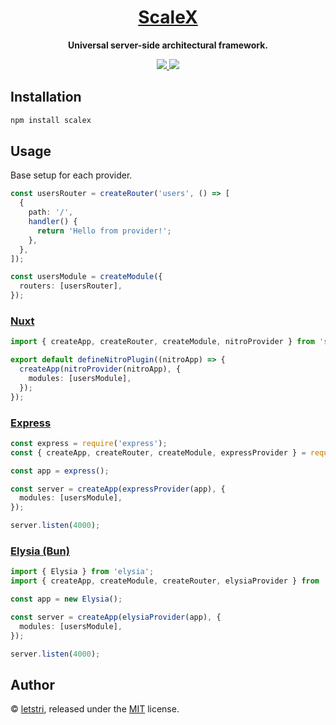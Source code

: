 <h1 align="center">
  <a href="https://scalex.letstri.dev" alt="ScaleX site">ScaleX</a>
</h1>
<p align="center">
  <strong>Universal server-side architectural framework.</strong>
</p>
<p align="center">
  <a href="https://www.npmjs.com/package/scalex">
    <img src="https://img.shields.io/npm/v/scalex.svg">
  </a>
  <a href="https://scalex.letstri.dev">
    <img src="https://img.shields.io/badge/you_want-this-blue">
  </a>
</p>

## Installation

```bash
npm install scalex
```

## Usage

Base setup for each provider.

```ts
const usersRouter = createRouter('users', () => [
  {
    path: '/',
    handler() {
      return 'Hello from provider!';
    },
  },
]);

const usersModule = createModule({
  routers: [usersRouter],
});
```

### [Nuxt](https://github.com/letstri/scalex/tree/main/examples/nuxt)

```ts
import { createApp, createRouter, createModule, nitroProvider } from 'scalex';

export default defineNitroPlugin((nitroApp) => {
  createApp(nitroProvider(nitroApp), {
    modules: [usersModule],
  });
});
```

### [Express](https://github.com/letstri/scalex/tree/main/examples/express)

```ts
const express = require('express');
const { createApp, createRouter, createModule, expressProvider } = require('scalex');

const app = express();

const server = createApp(expressProvider(app), {
  modules: [usersModule],
});

server.listen(4000);
```

### [Elysia (Bun)](https://github.com/letstri/scalex/tree/main/examples/elysia)

```ts
import { Elysia } from 'elysia';
import { createApp, createModule, createRouter, elysiaProvider } from 'scalex';

const app = new Elysia();

const server = createApp(elysiaProvider(app), {
  modules: [usersModule],
});

server.listen(4000);
```

## Author

© [letstri](https://letstri.dev), released under the [MIT](https://github.com/letstri/scalex/blob/main/LICENSE) license.
